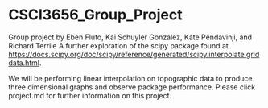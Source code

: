 # CSCI3656_Group_Project
Group project by Eben Fluto, Kai Schuyler Gonzalez, Kate Pendavinji, and Richard Terrile
A further exploration of the scipy package found at https://docs.scipy.org/doc/scipy/reference/generated/scipy.interpolate.griddata.html.

We will be performing linear interpolation on topographic data to produce three dimensional graphs and observe package performance. Please click project.md for further information on this project. 
